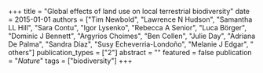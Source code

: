 +++
title = "Global effects of land use on local terrestrial biodiversity"
date = 2015-01-01
authors = ["Tim Newbold", "Lawrence N Hudson", "Samantha LL Hill", "Sara Contu", "Igor Lysenko", "Rebecca A Senior", "Luca Börger", "Dominic J Bennett", "Argyrios Choimes", "Ben Collen", "Julie Day", "Adriana De Palma", "Sandra Díaz", "Susy Echeverria-Londoño", "Melanie J Edgar", " others"]
publication_types = ["2"]
abstract = ""
featured = false
publication = "*Nature*"
tags = ["biodiversity"]
+++

